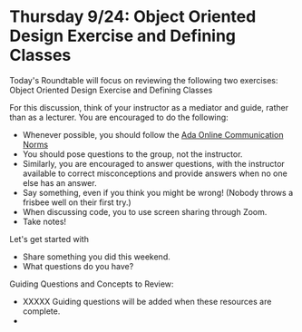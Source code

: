 # Thursday 9/24: Object Oriented Design Exercise and Defining Classes

Today's Roundtable will focus on reviewing the following two exercises: Object Oriented Design Exercise and Defining Classes 

For this discussion, think of your instructor as a mediator and guide, rather than as a lecturer. You are encouraged to do the following:

* Whenever possible, you should follow the [Ada Online Communication Norms](https://learn-2.galvanize.com/cohorts/2036/blocks/882/content_files/00-welcome-to-ada/02-wk01-online-communication-norms.md)
* You should pose questions to the group, not the instructor.
* Similarly, you are encouraged to answer questions, with the instructor available to correct misconceptions and provide answers when no one else has an answer.
* Say something, even if you think you might be wrong! (Nobody throws a frisbee well on their first try.)
* When discussing code, you to use screen sharing through Zoom.
* Take notes!

Let's get started with
* Share something you did this weekend.
* What questions do you have?

Guiding Questions and Concepts to Review:
* XXXXX Guiding questions will be added when these resources are complete.
* 
